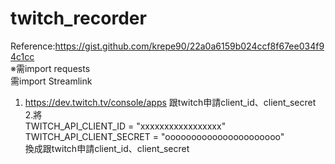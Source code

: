 # twitch_recorder
Reference:https://gist.github.com/krepe90/22a0a6159b024ccf8f67ee034f94c1cc <br />
※需import requests<br />
  需import Streamlink<br />

1. https://dev.twitch.tv/console/apps 跟twitch申請client_id、client_secret<br />
2.將<br />
    TWITCH_API_CLIENT_ID = "xxxxxxxxxxxxxxxxx"<br />
    TWITCH_API_CLIENT_SECRET = "oooooooooooooooooooooo"<br />
換成跟twitch申請client_id、client_secret<br />


